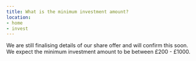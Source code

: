 ```yaml
---
title: What is the minimum investment amount?
location:
- home
- invest
---
```

We are still finalising details of our share offer and will confirm this soon. We expect the minimum investment amount to be between £200 - £1000.
